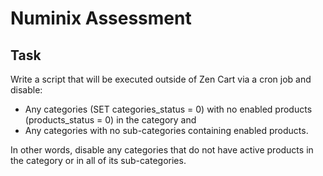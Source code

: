 # Numinix Assessment

## Task

Write a script that will be executed outside of Zen Cart via a cron job and disable:

- Any categories (SET categories_status = 0) with no enabled products (products_status = 0) in the category and
- Any categories with no sub-categories containing enabled products.

In other words, disable any categories that do not have active products in the
category or in all of its sub-categories.
